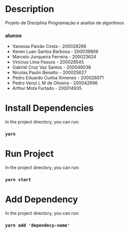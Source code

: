 # Description
Projeto de Disciplina Programação e analise de algoritmos

### alunos
- Vanessa Paixão Costa - 200028286
- Keven Luan Santos Barbosa - 200039806
- Marcelo Junqueira Ferreira - 200023624
- Vinícius Lima Passos - 200028545
- Gabriel Cruz Vaz Santos - 200049038
- Nícolas Paulin Benatto - 200025627
- Pedro Eduardo Cunha Ximenes - 200026071
- Pedro Venzi L M de Oliveira - 200042696
- Arthur Mota Furtado - 200014935



# Install Dependencies
In the project directory, you can run:
### `yarn`

# Run Project
In the project directory, you can run:

### `yarn start`

# Add Dependency
In the project directory, you can run:

### `yarn add 'dependecy-name'`

